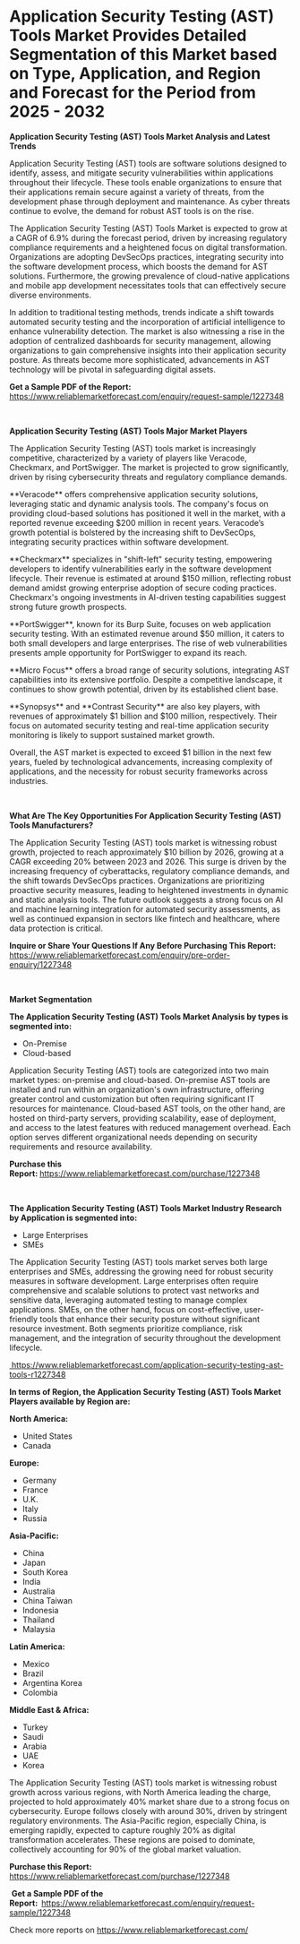 <p><h1>Application Security Testing (AST) Tools Market Provides Detailed Segmentation of this Market based on Type, Application, and Region and Forecast for the Period from 2025 - 2032</h1></p><p><strong>Application Security Testing (AST) Tools Market Analysis and Latest Trends</strong></p>
<p><p>Application Security Testing (AST) tools are software solutions designed to identify, assess, and mitigate security vulnerabilities within applications throughout their lifecycle. These tools enable organizations to ensure that their applications remain secure against a variety of threats, from the development phase through deployment and maintenance. As cyber threats continue to evolve, the demand for robust AST tools is on the rise.</p><p>The Application Security Testing (AST) Tools Market is expected to grow at a CAGR of 6.9% during the forecast period, driven by increasing regulatory compliance requirements and a heightened focus on digital transformation. Organizations are adopting DevSecOps practices, integrating security into the software development process, which boosts the demand for AST solutions. Furthermore, the growing prevalence of cloud-native applications and mobile app development necessitates tools that can effectively secure diverse environments.</p><p>In addition to traditional testing methods, trends indicate a shift towards automated security testing and the incorporation of artificial intelligence to enhance vulnerability detection. The market is also witnessing a rise in the adoption of centralized dashboards for security management, allowing organizations to gain comprehensive insights into their application security posture. As threats become more sophisticated, advancements in AST technology will be pivotal in safeguarding digital assets.</p></p>
<p><strong>Get a Sample PDF of the Report:&nbsp;</strong> <a href="https://www.reliablemarketforecast.com/enquiry/request-sample/1227348?utm_campaign=2993&utm_medium=2&utm_source=Github&utm_content=ia&utm_term=26032025&utm_id=application-security-testing-ast-tools">https://www.reliablemarketforecast.com/enquiry/request-sample/1227348</a></p>
<p>&nbsp;</p>
<p><strong>Application Security Testing (AST) Tools Major Market Players</strong></p>
<p><p>The Application Security Testing (AST) tools market is increasingly competitive, characterized by a variety of players like Veracode, Checkmarx, and PortSwigger. The market is projected to grow significantly, driven by rising cybersecurity threats and regulatory compliance demands.</p><p>**Veracode** offers comprehensive application security solutions, leveraging static and dynamic analysis tools. The company's focus on providing cloud-based solutions has positioned it well in the market, with a reported revenue exceeding $200 million in recent years. Veracode’s growth potential is bolstered by the increasing shift to DevSecOps, integrating security practices within software development.</p><p>**Checkmarx** specializes in "shift-left" security testing, empowering developers to identify vulnerabilities early in the software development lifecycle. Their revenue is estimated at around $150 million, reflecting robust demand amidst growing enterprise adoption of secure coding practices. Checkmarx's ongoing investments in AI-driven testing capabilities suggest strong future growth prospects.</p><p>**PortSwigger**, known for its Burp Suite, focuses on web application security testing. With an estimated revenue around $50 million, it caters to both small developers and large enterprises. The rise of web vulnerabilities presents ample opportunity for PortSwigger to expand its reach.</p><p>**Micro Focus** offers a broad range of security solutions, integrating AST capabilities into its extensive portfolio. Despite a competitive landscape, it continues to show growth potential, driven by its established client base.</p><p>**Synopsys** and **Contrast Security** are also key players, with revenues of approximately $1 billion and $100 million, respectively. Their focus on automated security testing and real-time application security monitoring is likely to support sustained market growth.</p><p>Overall, the AST market is expected to exceed $1 billion in the next few years, fueled by technological advancements, increasing complexity of applications, and the necessity for robust security frameworks across industries.</p></p>
<p>&nbsp;</p>
<p><strong>What Are The Key Opportunities For Application Security Testing (AST) Tools Manufacturers?</strong></p>
<p><p>The Application Security Testing (AST) tools market is witnessing robust growth, projected to reach approximately $10 billion by 2026, growing at a CAGR exceeding 20% between 2023 and 2026. This surge is driven by the increasing frequency of cyberattacks, regulatory compliance demands, and the shift towards DevSecOps practices. Organizations are prioritizing proactive security measures, leading to heightened investments in dynamic and static analysis tools. The future outlook suggests a strong focus on AI and machine learning integration for automated security assessments, as well as continued expansion in sectors like fintech and healthcare, where data protection is critical.</p></p>
<p><strong>Inquire or Share Your Questions If Any Before Purchasing This Report:</strong> <a href="https://www.reliablemarketforecast.com/enquiry/pre-order-enquiry/1227348?utm_campaign=2993&utm_medium=2&utm_source=Github&utm_content=ia&utm_term=26032025&utm_id=application-security-testing-ast-tools">https://www.reliablemarketforecast.com/enquiry/pre-order-enquiry/1227348</a></p>
<p>&nbsp;</p>
<p><strong>Market Segmentation</strong></p>
<p><strong>The Application Security Testing (AST) Tools Market Analysis by types is segmented into:</strong></p>
<p><ul><li>On-Premise</li><li>Cloud-based</li></ul></p>
<p><p>Application Security Testing (AST) tools are categorized into two main market types: on-premise and cloud-based. On-premise AST tools are installed and run within an organization's own infrastructure, offering greater control and customization but often requiring significant IT resources for maintenance. Cloud-based AST tools, on the other hand, are hosted on third-party servers, providing scalability, ease of deployment, and access to the latest features with reduced management overhead. Each option serves different organizational needs depending on security requirements and resource availability.</p></p>
<p><strong>Purchase this Report:&nbsp;</strong><a href="https://www.reliablemarketforecast.com/purchase/1227348?utm_campaign=2993&utm_medium=2&utm_source=Github&utm_content=ia&utm_term=26032025&utm_id=application-security-testing-ast-tools">https://www.reliablemarketforecast.com/purchase/1227348</a></p>
<p>&nbsp;</p>
<p><strong>The Application Security Testing (AST) Tools Market Industry Research by Application is segmented into:</strong></p>
<p><ul><li>Large Enterprises</li><li>SMEs</li></ul></p>
<p><p>The Application Security Testing (AST) tools market serves both large enterprises and SMEs, addressing the growing need for robust security measures in software development. Large enterprises often require comprehensive and scalable solutions to protect vast networks and sensitive data, leveraging automated testing to manage complex applications. SMEs, on the other hand, focus on cost-effective, user-friendly tools that enhance their security posture without significant resource investment. Both segments prioritize compliance, risk management, and the integration of security throughout the development lifecycle.</p></p>
<p><a href="https://www.reliablemarketforecast.com/application-security-testing-ast-tools-r1227348?utm_campaign=2993&utm_medium=2&utm_source=Github&utm_content=ia&utm_term=26032025&utm_id=application-security-testing-ast-tools">&nbsp;https://www.reliablemarketforecast.com/application-security-testing-ast-tools-r1227348</a></p>
<p><strong>In terms of Region, the Application Security Testing (AST) Tools Market Players available by Region are:</strong></p>
<p>
    <p> <strong> North America: </strong>
        <ul>
            <li>United States</li>
            <li>Canada</li>
        </ul>
        </p> 
    <p> <strong> Europe: </strong>
        <ul>
            <li>Germany</li>
            <li>France</li>
            <li>U.K.</li>
            <li>Italy</li>
            <li>Russia</li>
        </ul>
        </p> 
    <p> <strong> Asia-Pacific: </strong>
        <ul>
            <li>China</li>
            <li>Japan</li>
            <li>South Korea</li>
            <li>India</li>
            <li>Australia</li>
            <li>China Taiwan</li>
            <li>Indonesia</li>
            <li>Thailand</li>
            <li>Malaysia</li>
        </ul>
        </p> 
    <p> <strong> Latin America: </strong>
        <ul>
            <li>Mexico</li>
            <li>Brazil</li>
            <li>Argentina Korea</li>
            <li>Colombia</li>
        </ul>
        </p> 
    <p> <strong> Middle East & Africa: </strong>
        <ul>
            <li>Turkey</li>
            <li>Saudi</li>
            <li>Arabia</li>
            <li>UAE</li>
            <li>Korea</li>
        </ul>
    </p>
    </p>
<p><p>The Application Security Testing (AST) tools market is witnessing robust growth across various regions, with North America leading the charge, projected to hold approximately 40% market share due to a strong focus on cybersecurity. Europe follows closely with around 30%, driven by stringent regulatory environments. The Asia-Pacific region, especially China, is emerging rapidly, expected to capture roughly 20% as digital transformation accelerates. These regions are poised to dominate, collectively accounting for 90% of the global market valuation.</p></p>
<p><strong>Purchase this Report: </strong><a href="https://www.reliablemarketforecast.com/purchase/1227348?utm_campaign=2993&utm_medium=2&utm_source=Github&utm_content=ia&utm_term=26032025&utm_id=application-security-testing-ast-tools">https://www.reliablemarketforecast.com/purchase/1227348</a></p>
<p>&nbsp;<strong>Get a Sample PDF of the Report:&nbsp;&nbsp;</strong><a href="https://www.reliablemarketforecast.com/enquiry/request-sample/1227348?utm_campaign=2993&utm_medium=2&utm_source=Github&utm_content=ia&utm_term=26032025&utm_id=application-security-testing-ast-tools">https://www.reliablemarketforecast.com/enquiry/request-sample/1227348</a></p>
<p><strong></strong></p>
<p>Check more reports on <a href="https://www.reliablemarketforecast.com/?utm_campaign=2993&utm_medium=2&utm_source=Github&utm_content=ia&utm_term=26032025&utm_id=application-security-testing-ast-tools">https://www.reliablemarketforecast.com/</a></p>